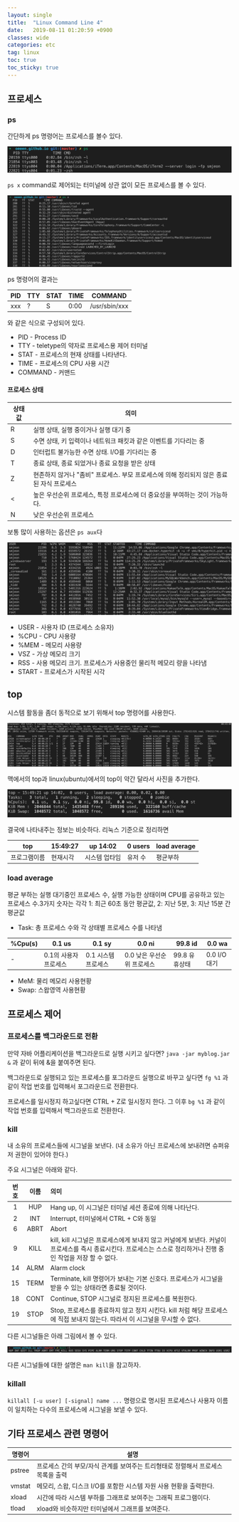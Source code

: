 ```yaml
---
layout: single
title:  "Linux Command Line 4"
date:   2019-08-11 01:20:59 +0900
classes: wide
categories: etc
tag: linux
toc: true
toc_sticky: true
---
```


## 프로세스

### ps

간단하게 ps 명령어는 프로세스를 볼수 있다.

![ps](/assets/img/command/ps.png)

`ps x` command로 제어되는 터미널에 상관 없이 모든 프로세스를 볼 수 있다.

![ps_x](/assets/img/command/ps_x.png)

ps 명령어의 결과는

PID | TTY | STAT | TIME | COMMAND
--- | --- | ---- | ---- | -------
xxx | ?   | S    | 0:00 | /usr/sbin/xxx

와 같은 식으로 구성되어 있다.

* PID - Process ID
* TTY - teletype의 약자로 프로세스용 제어 터미널
* STAT - 프로세스의 현재 상태를 나타낸다.
* TIME - 프로세스의 CPU 사용 시간
* COMMAND - 커맨드

#### 프로세스 상태

상태 값 | 의미
------|----
R | 실행 상태, 실행 중이거나 실행 대기 중
S | 수면 상태, 키 입력이나 네트워크 패킷과 같은 이벤트를 기다리는 중
D | 인터럽트 불가능한 수면 상태. I/O를 기다리는 중
T | 종료 상태, 종료 되었거나 종료 요청을 받은 상태
Z | 현존하지 않거나 "좀비" 프로세스. 부모 프로세스에 의해 정리되지 않은 종료된 자식 프로세스
< | 높은 우선순위 프로세스, 특정 프로세스에 더 중요성을 부여하는 것이 가능하다.
N | 낮은 우선순위 프로세스

보통 많이 사용하는 옵션은 `ps aux`다

![ps_aux](/assets/img/command/ps_aux.png)

* USER - 사용자 ID (프로세스 소유자)
* %CPU - CPU 사용량
* %MEM - 메모리 사용량
* VSZ - 가상 메모리 크기
* RSS - 사용 메모리 크기. 프로세스가 사용중인 물리적 메모리 량을 나타냄
* START - 프로세스가 시작된 시각

## top

시스템 활동을 좀더 동적으로 보기 위해서 top 명령어를 사용한다.

![top](/assets/img/command/top.png)

맥에서의 top과 linux(ubuntu)에서의 top이 약간 달라서 사진을 추가한다.

![linux_top](/assets/img/command/linux_top.png)

결국에 나타내주는 정보는 비슷하다. 리눅스 기준으로 정리하면

top | 15:49:27 | up 14:02 | 0 users | load average
--- | ---------| ----------| --------| ---------
프로그램이름 |현재시각 | 시스템 업타임 | 유저 수 | 평균부하

### load average

평균 부하는 실행 대기중인 프로세스 수, 실행 가능한 상태이며 CPU를 공유하고 있는 프로세스 수.3가지 숫자는 각각 1: 최근 60초 동안 평균값, 2: 지난 5분, 3: 지난 15분 간 평균값

* Task: 총 프로세스 수와 각 상태별 프로세스 수를 나타냄

%Cpu(s) | 0.1 us | 0.1 sy | 0.0 ni | 99.8 id | 0.0 wa
--- | --- | --- | --- | --- | ---
- | 0.1의 사용자 프로세스 | 0.1 시스템 프로세스 | 0.0 낮은 우선순위 프로세스 | 99.8 유휴상태 | 0.0 I/O 대기

* MeM: 물리 메모리 사용현황
* Swap: 스왑영역 사용현황

## 프로세스 제어

### 프로세스를 백그라운드로 전환

만약 자바 어플리케이션을 백그라운드로 실행 시키고 싶다면?
`java -jar myblog.jar &` 과 같이 뒤에 &을 붙여주면 된다.

백그라운드로 실행되고 있는 프로세스를 포그라운드 실행으로 바꾸고 싶다면
`fg %1` 과 같이 작업 번호를 입력해서 포그라운드로 전환한다.

프로세스를 일시정지 하고싶다면 CTRL + Z로 일시정지 한다.
그 이후 `bg %1` 과 같이 작업 번호를 입력해서 백그라운드로 전환한다.

### kill

내 소유의 프로세스들에 시그널을 보낸다. (내 소유가 아닌 프로세스에 보내려면 슈퍼유저 권한이 있어야 한다.)

주요 시그널은 아래와 같다.

번호 | 이름 |의미
:----:|:----:|:----
1 | HUP | Hang  up, 이 시그널은 터미널 세션 종료에 의해 나타난다.
2 | INT | Interrupt, 터미널에서 CTRL + C와 동일
6 | ABRT | Abort
9 | KILL | kill, kill 시그널은 프로세스에게 보내지 않고 커널에게 보낸다. 커널이 프로세스를 즉시 종료시킨다. 프로세스는 스스로 정리하거나 진행 중인 작업을 저장 할 수 없다.
14 | ALRM | Alarm clock
15 | TERM | Terminate, kill 명령어가 보내는 기본 신호다. 프로세스가 시그널을 받을 수 있는 상태라면 종료될 것이다.
18 | CONT | Continue, STOP 시그널로 정지된 프로세스를 복원한다.
19 | STOP | Stop, 프로세스를 종료하지 않고 정지 시킨다. kill 처럼 해당 프로세스에 직접 보내지 않는다. 따라서 이 시그널을 무시할 수 없다.

다른 시그널들은 아래 그림에서 볼 수 있다.

![kill -l](/assets/img/command/kill_l.png)

다른 시그널들에 대한 설명은 `man kill`을 참고하자.

### **killall**

`killall [-u user] [-signal] name ...`
명령으로 명시된 프로세스나 사용자 이름이 일치하는 다수의 프로세스에 시그널을 보낼 수 있다.

## 기타 프로세스 관련 명령어

명령어 | 설명
---- | ----
pstree | 프로세스 간의 부모/자식 관계를 보여주는 트리형태로 정렬해서 프로세스 목록을 출력
vmstat | 메모리, 스왑, 디스크 I/O를 포함한 시스템 자원 사용 현황을 출력한다.
xload | 시간에 따라 시스템 부하를 그래프로 보여주는 그래픽 프로그램이다.
tload | xload와 비슷하지만 터미널에서 그래프를 보여준다.
